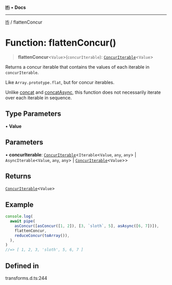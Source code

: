 [**lfi**](../readme.md) • **Docs**

***

[lfi](../globals.md) / flattenConcur

# Function: flattenConcur()

> **flattenConcur**\<`Value`\>(`concurIterable`): [`ConcurIterable`](../type-aliases/ConcurIterable.md)\<`Value`\>

Returns a concur iterable that contains the values of each iterable in
`concurIterable`.

Like `Array.prototype.flat`, but for concur iterables.

Unlike [concat](concat.md) and [concatAsync](concatAsync.md), this function does not
necessarily iterate over each iterable in sequence.

## Type Parameters

• **Value**

## Parameters

• **concurIterable**: [`ConcurIterable`](../type-aliases/ConcurIterable.md)\<`Iterable`\<`Value`, `any`, `any`\> \| `AsyncIterable`\<`Value`, `any`, `any`\> \| [`ConcurIterable`](../type-aliases/ConcurIterable.md)\<`Value`\>\>

## Returns

[`ConcurIterable`](../type-aliases/ConcurIterable.md)\<`Value`\>

## Example

```js
console.log(
  await pipe(
    asConcur([asConcur([1, 2]), [3, `sloth`, 5], asAsync([6, 7])]),
    flattenConcur,
    reduceConcur(toArray()),
  ),
)
//=> [ 1, 2, 3, 'sloth', 5, 6, 7 ]
```

## Defined in

transforms.d.ts:244
